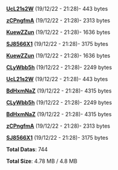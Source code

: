 [**UcL21s2W**](/data/UcL21s2W.txt) (19/12/22 - 21:28)- 443 bytes

[**zCPngfmA**](/data/zCPngfmA.txt) (19/12/22 - 21:28)- 2313 bytes

[**KuewZZun**](/data/KuewZZun.txt) (19/12/22 - 21:28)- 1636 bytes

[**SJ8566X1**](/data/SJ8566X1.txt) (19/12/22 - 21:28)- 3175 bytes

[**KuewZZun**](/data/KuewZZun.txt) (19/12/22 - 21:28)- 1636 bytes

[**CLyWbb5h**](/data/CLyWbb5h.txt) (19/12/22 - 21:28)- 2249 bytes

[**UcL21s2W**](/data/UcL21s2W.txt) (19/12/22 - 21:28)- 443 bytes

[**BdHxmNaZ**](/data/BdHxmNaZ.txt) (19/12/22 - 21:28)- 4315 bytes

[**CLyWbb5h**](/data/CLyWbb5h.txt) (19/12/22 - 21:28)- 2249 bytes

[**BdHxmNaZ**](/data/BdHxmNaZ.txt) (19/12/22 - 21:28)- 4315 bytes

[**zCPngfmA**](/data/zCPngfmA.txt) (19/12/22 - 21:28)- 2313 bytes

[**SJ8566X1**](/data/SJ8566X1.txt) (19/12/22 - 21:28)- 3175 bytes

**Total Datas**: 744

**Total Size**: 4.78 MB / 4.8 MB